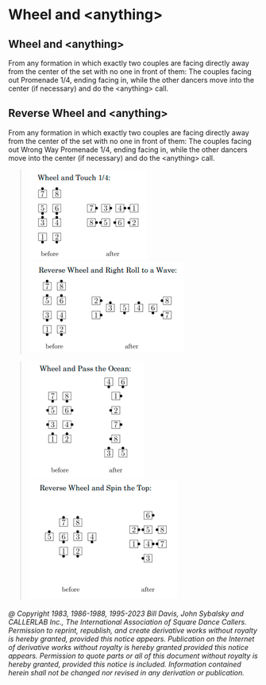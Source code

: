 
# Wheel and \<anything>

## Wheel and \<anything>

From any formation in which exactly two couples are facing directly
away from the center of the
set with no one in front of them: The couples facing out
Promenade 1/4, ending facing in, while
the other dancers move into the center (if necessary) and do the \<anything> call.

## Reverse Wheel and \<anything>

From any formation in which exactly two couples are facing directly
away from the center of the
set with no one in front of them: The couples facing out Wrong Way Promenade 1/4,
ending facing in, while the other dancers move into the center (if necessary)
and do the \<anything> call.

>
> ![alt](wheel_and_anything-1.png)
> ![alt](wheel_and_anything-2.png)
>

>
> ![alt](wheel_and_anything-3.png)
> ![alt](wheel_and_anything-4.png)
>

###### @ Copyright 1983, 1986-1988, 1995-2023 Bill Davis, John Sybalsky and CALLERLAB Inc., The International Association of Square Dance Callers. Permission to reprint, republish, and create derivative works without royalty is hereby granted, provided this notice appears. Publication on the Internet of derivative works without royalty is hereby granted provided this notice appears. Permission to quote parts or all of this document without royalty is hereby granted, provided this notice is included. Information contained herein shall not be changed nor revised in any derivation or publication.
